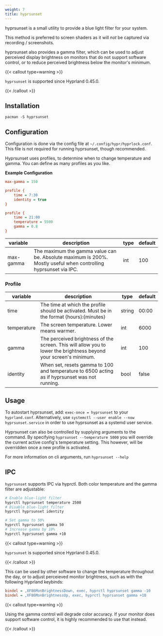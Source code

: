 ```yaml
---
weight: 7
title: hyprsunset
---
```


hyprsunset is a small utility to provide a blue light filter
for your system.

This method is preferred to screen shaders as it will _not_ be captured via recording / screenshots.

hyprsunset also provides a gamma filter, which can be used to
adjust perceived display brightness on monitors that do not
support software control, or to reduce perceived brightness
below the monitor's minimum.

{{< callout type=warning >}}

`hyprsunset` is supported since Hyprland 0.45.0.

{{< /callout >}}

## Installation

`pacman -S hyprsunset`

## Configuration

Configuration is done via the config file at `~/.config/hypr/hyprlock.conf`. This file is not required for running hyprsunset, though recommended.

Hyprsunset uses profiles, to determine when to change temperature and gamma. You can define as many profiles as you like.

**Example Configuration**
```ini
max-gamma = 150

profile {
    time = 7:30
    identity = true
}

profile {
    time = 21:00
    temperature = 5500
    gamma = 0.8
}
```


| variable | description | type | default |
| -- | -- | -- | -- |
| max-gamma | The maximum the gamma value can be. Absolute maximum is 200%. Mostly useful when controlling hyprsunset via IPC. | int | 100 |

### Profile

| variable | description | type | default |
| -- | -- | -- | -- |
| time | The time at which the profile should be activated. Must be in the format {hours}:{minutes} | string | 00:00 |
| temperature | The screen temperature. Lower means warmer. | int | 6000 |
| gamma | The perceived brightness of the screen. This will allow you to lower the brightness beyond your screen's minimum. | int | 100 |
| identity | When set, resets gamma to 100 and temperature to 6500 acting as if hyprsunset was not running. | bool | false |


## Usage

To autostart hyprsunset, add: `exec-once = hyprsunset` to your `hyprland.conf`.
Alternatively, use `systemctl --user enable --now hyprsunset.service` in order to use hyprsunset as a systemd user service.

Hyprsunset can also be controlled by supplying arguments to the command. By specifying `hyprsunset --temperature 5000` you will override the current active config's temperature setting. This however, will be overridden once a new profile is activated.

For more information on cli arguments, run `hyprsunset --help`

## IPC

`hyprsunset` supports IPC via hyprctl. Both color temperature and the gamma filter are adjustable:
```sh
# Enable blue-light filter
hyprctl hyprsunset temperature 2500
# Disable blue-light filter
hyprctl hyprsunset identity

# Set gamma to 50%
hyprctl hyprsunset gamma 50
# Increase gamma by 10%
hyprctl hyprsunset gamma +10
```

{{< callout type=warning >}}

`hyprsunset` is supported since Hyprland 0.45.0.

{{< /callout >}}

This can be used by other software to change the temperature throughout the day, or to adjust perceieved
monitor brightness, such as with the following Hyprland keybinds:
```ini
bindel = ,XF86MonBrightnessDown, exec, hyprctl hyprsunset gamma -10
bindel = ,XF86MonBrightnessUp, exec, hyprctl hyprsunset gamma +10
```

{{< callout type=warning >}}

Using the gamma control will degrade color accuracy. If your monitor does support software control, it is highly recommended to use that instead.

{{< /callout >}}
